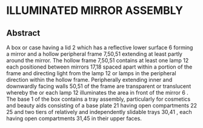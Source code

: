 # ILLUMINATED MIRROR ASSEMBLY

## Abstract
A box or case having a lid 2 which has a reflective lower surface 6 forming a mirror and a hollow peripheral frame 7,50,51 extending at least partly around the mirror. The hollow frame 7,50,51 contains at least one lamp 12 each positioned between mirrors 17,18 spaced apart within a portion of the frame and directing light from the lamp 12 or lamps in the peripheral direction within the hollow frame. Peripherally extending inner and downwardly facing walls 50,51 of the frame are transparent or translucent whereby the or each lamp 12 illuminates the area in front of the mirror 6 . The base 1 of the box contains a tray assembly, particularly for cosmetics and beauty aids consisting of a base plate 21 having open compartments 22 25 and two tiers of relatively and independently slidable trays 30,41 , each having open compartments 31,45 in their upper faces.